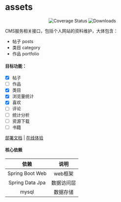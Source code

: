 # assets

<p align="center">
 <img src="https://img.shields.io/badge/Spring%20Cloud-2020.0.2-green.svg" alt="Coverage Status">
 <img src="https://img.shields.io/badge/Spring%20Boot-2.4.4-green.svg" alt="Downloads">
</p>

CMS服务相关接口，包括个人网站的资料维护，大体包含：

- 帖子 posts
- 类目 category
- 作品 portfolio

#### 目标功能：

- [x] 帖子
- [ ] 作品
- [x] 类目
- [x] 浏览量统计
- [x] 喜欢
- [ ] 评论
- [ ] 统计分析
- [ ] 资源下载
- [ ] 书籍

<a href="#" target="_blank">部署文档</a> | <a target="_blank" href="https://console.leafage.top"> 在线体验</a>

#### 核心依赖

|               依赖               |            说明            |
|:-------------------------------:|:-------------------------:|
|         Spring Boot Web         |           web框架          |
|         Spring Data Jpa         |          数据访问层         |
|               mysql             |           数据存储          |
